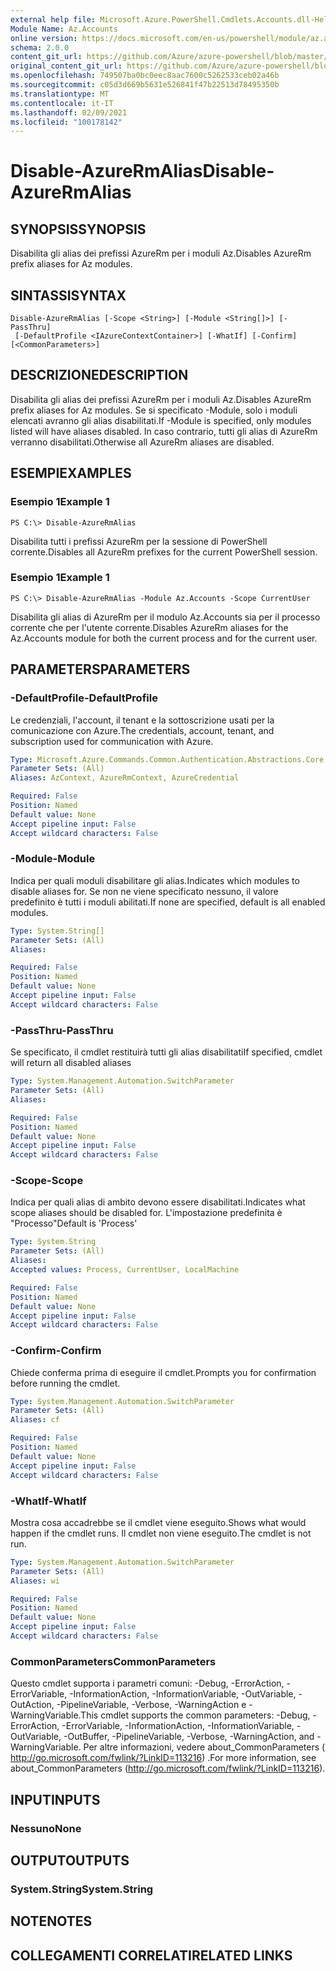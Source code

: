 ```yaml
---
external help file: Microsoft.Azure.PowerShell.Cmdlets.Accounts.dll-Help.xml
Module Name: Az.Accounts
online version: https://docs.microsoft.com/en-us/powershell/module/az.accounts/disable-azurermalias
schema: 2.0.0
content_git_url: https://github.com/Azure/azure-powershell/blob/master/src/Accounts/Accounts/help/Disable-AzureRmAlias.md
original_content_git_url: https://github.com/Azure/azure-powershell/blob/master/src/Accounts/Accounts/help/Disable-AzureRmAlias.md
ms.openlocfilehash: 749507ba0bc0eec8aac7600c5262533ceb02a46b
ms.sourcegitcommit: c05d3d669b5631e526841f47b22513d78495350b
ms.translationtype: MT
ms.contentlocale: it-IT
ms.lasthandoff: 02/09/2021
ms.locfileid: "100178142"
---
```

# <span data-ttu-id="c283e-101">Disable-AzureRmAlias</span><span class="sxs-lookup"><span data-stu-id="c283e-101">Disable-AzureRmAlias</span></span>

## <span data-ttu-id="c283e-102">SYNOPSIS</span><span class="sxs-lookup"><span data-stu-id="c283e-102">SYNOPSIS</span></span>
<span data-ttu-id="c283e-103">Disabilita gli alias dei prefissi AzureRm per i moduli Az.</span><span class="sxs-lookup"><span data-stu-id="c283e-103">Disables AzureRm prefix aliases for Az modules.</span></span>

## <span data-ttu-id="c283e-104">SINTASSI</span><span class="sxs-lookup"><span data-stu-id="c283e-104">SYNTAX</span></span>

```
Disable-AzureRmAlias [-Scope <String>] [-Module <String[]>] [-PassThru]
 [-DefaultProfile <IAzureContextContainer>] [-WhatIf] [-Confirm] [<CommonParameters>]
```

## <span data-ttu-id="c283e-105">DESCRIZIONE</span><span class="sxs-lookup"><span data-stu-id="c283e-105">DESCRIPTION</span></span>
<span data-ttu-id="c283e-106">Disabilita gli alias dei prefissi AzureRm per i moduli Az.</span><span class="sxs-lookup"><span data-stu-id="c283e-106">Disables AzureRm prefix aliases for Az modules.</span></span> <span data-ttu-id="c283e-107">Se si specificato -Module, solo i moduli elencati avranno gli alias disabilitati.</span><span class="sxs-lookup"><span data-stu-id="c283e-107">If -Module is specified, only modules listed will have aliases disabled.</span></span> <span data-ttu-id="c283e-108">In caso contrario, tutti gli alias di AzureRm verranno disabilitati.</span><span class="sxs-lookup"><span data-stu-id="c283e-108">Otherwise all AzureRm aliases are disabled.</span></span>

## <span data-ttu-id="c283e-109">ESEMPI</span><span class="sxs-lookup"><span data-stu-id="c283e-109">EXAMPLES</span></span>

### <span data-ttu-id="c283e-110">Esempio 1</span><span class="sxs-lookup"><span data-stu-id="c283e-110">Example 1</span></span>
```
PS C:\> Disable-AzureRmAlias
```

<span data-ttu-id="c283e-111">Disabilita tutti i prefissi AzureRm per la sessione di PowerShell corrente.</span><span class="sxs-lookup"><span data-stu-id="c283e-111">Disables all AzureRm prefixes for the current PowerShell session.</span></span>

### <span data-ttu-id="c283e-112">Esempio 1</span><span class="sxs-lookup"><span data-stu-id="c283e-112">Example 1</span></span>
```
PS C:\> Disable-AzureRmAlias -Module Az.Accounts -Scope CurrentUser
```

<span data-ttu-id="c283e-113">Disabilita gli alias di AzureRm per il modulo Az.Accounts sia per il processo corrente che per l'utente corrente.</span><span class="sxs-lookup"><span data-stu-id="c283e-113">Disables AzureRm aliases for the Az.Accounts module for both the current process and for the current user.</span></span>

## <span data-ttu-id="c283e-114">PARAMETERS</span><span class="sxs-lookup"><span data-stu-id="c283e-114">PARAMETERS</span></span>

### <span data-ttu-id="c283e-115">-DefaultProfile</span><span class="sxs-lookup"><span data-stu-id="c283e-115">-DefaultProfile</span></span>
<span data-ttu-id="c283e-116">Le credenziali, l'account, il tenant e la sottoscrizione usati per la comunicazione con Azure.</span><span class="sxs-lookup"><span data-stu-id="c283e-116">The credentials, account, tenant, and subscription used for communication with Azure.</span></span>

```yaml
Type: Microsoft.Azure.Commands.Common.Authentication.Abstractions.Core.IAzureContextContainer
Parameter Sets: (All)
Aliases: AzContext, AzureRmContext, AzureCredential

Required: False
Position: Named
Default value: None
Accept pipeline input: False
Accept wildcard characters: False
```

### <span data-ttu-id="c283e-117">-Module</span><span class="sxs-lookup"><span data-stu-id="c283e-117">-Module</span></span>
<span data-ttu-id="c283e-118">Indica per quali moduli disabilitare gli alias.</span><span class="sxs-lookup"><span data-stu-id="c283e-118">Indicates which modules to disable aliases for.</span></span>
<span data-ttu-id="c283e-119">Se non ne viene specificato nessuno, il valore predefinito è tutti i moduli abilitati.</span><span class="sxs-lookup"><span data-stu-id="c283e-119">If none are specified, default is all enabled modules.</span></span>

```yaml
Type: System.String[]
Parameter Sets: (All)
Aliases:

Required: False
Position: Named
Default value: None
Accept pipeline input: False
Accept wildcard characters: False
```

### <span data-ttu-id="c283e-120">-PassThru</span><span class="sxs-lookup"><span data-stu-id="c283e-120">-PassThru</span></span>
<span data-ttu-id="c283e-121">Se specificato, il cmdlet restituirà tutti gli alias disabilitati</span><span class="sxs-lookup"><span data-stu-id="c283e-121">If specified, cmdlet will return all disabled aliases</span></span>

```yaml
Type: System.Management.Automation.SwitchParameter
Parameter Sets: (All)
Aliases:

Required: False
Position: Named
Default value: None
Accept pipeline input: False
Accept wildcard characters: False
```

### <span data-ttu-id="c283e-122">-Scope</span><span class="sxs-lookup"><span data-stu-id="c283e-122">-Scope</span></span>
<span data-ttu-id="c283e-123">Indica per quali alias di ambito devono essere disabilitati.</span><span class="sxs-lookup"><span data-stu-id="c283e-123">Indicates what scope aliases should be disabled for.</span></span> <span data-ttu-id="c283e-124">L'impostazione predefinita è "Processo"</span><span class="sxs-lookup"><span data-stu-id="c283e-124">Default is 'Process'</span></span>

```yaml
Type: System.String
Parameter Sets: (All)
Aliases:
Accepted values: Process, CurrentUser, LocalMachine

Required: False
Position: Named
Default value: None
Accept pipeline input: False
Accept wildcard characters: False
```

### <span data-ttu-id="c283e-125">-Confirm</span><span class="sxs-lookup"><span data-stu-id="c283e-125">-Confirm</span></span>
<span data-ttu-id="c283e-126">Chiede conferma prima di eseguire il cmdlet.</span><span class="sxs-lookup"><span data-stu-id="c283e-126">Prompts you for confirmation before running the cmdlet.</span></span>

```yaml
Type: System.Management.Automation.SwitchParameter
Parameter Sets: (All)
Aliases: cf

Required: False
Position: Named
Default value: None
Accept pipeline input: False
Accept wildcard characters: False
```

### <span data-ttu-id="c283e-127">-WhatIf</span><span class="sxs-lookup"><span data-stu-id="c283e-127">-WhatIf</span></span>
<span data-ttu-id="c283e-128">Mostra cosa accadrebbe se il cmdlet viene eseguito.</span><span class="sxs-lookup"><span data-stu-id="c283e-128">Shows what would happen if the cmdlet runs.</span></span>
<span data-ttu-id="c283e-129">Il cmdlet non viene eseguito.</span><span class="sxs-lookup"><span data-stu-id="c283e-129">The cmdlet is not run.</span></span>

```yaml
Type: System.Management.Automation.SwitchParameter
Parameter Sets: (All)
Aliases: wi

Required: False
Position: Named
Default value: None
Accept pipeline input: False
Accept wildcard characters: False
```

### <span data-ttu-id="c283e-130">CommonParameters</span><span class="sxs-lookup"><span data-stu-id="c283e-130">CommonParameters</span></span>
<span data-ttu-id="c283e-131">Questo cmdlet supporta i parametri comuni: -Debug, -ErrorAction, -ErrorVariable, -InformationAction, -InformationVariable, -OutVariable, -OutAction, -PipelineVariable, -Verbose, -WarningAction e -WarningVariable.</span><span class="sxs-lookup"><span data-stu-id="c283e-131">This cmdlet supports the common parameters: -Debug, -ErrorAction, -ErrorVariable, -InformationAction, -InformationVariable, -OutVariable, -OutBuffer, -PipelineVariable, -Verbose, -WarningAction, and -WarningVariable.</span></span> <span data-ttu-id="c283e-132">Per altre informazioni, vedere about_CommonParameters ( http://go.microsoft.com/fwlink/?LinkID=113216) .</span><span class="sxs-lookup"><span data-stu-id="c283e-132">For more information, see about_CommonParameters (http://go.microsoft.com/fwlink/?LinkID=113216).</span></span>

## <span data-ttu-id="c283e-133">INPUT</span><span class="sxs-lookup"><span data-stu-id="c283e-133">INPUTS</span></span>

### <span data-ttu-id="c283e-134">Nessuno</span><span class="sxs-lookup"><span data-stu-id="c283e-134">None</span></span>

## <span data-ttu-id="c283e-135">OUTPUT</span><span class="sxs-lookup"><span data-stu-id="c283e-135">OUTPUTS</span></span>

### <span data-ttu-id="c283e-136">System.String</span><span class="sxs-lookup"><span data-stu-id="c283e-136">System.String</span></span>

## <span data-ttu-id="c283e-137">NOTE</span><span class="sxs-lookup"><span data-stu-id="c283e-137">NOTES</span></span>

## <span data-ttu-id="c283e-138">COLLEGAMENTI CORRELATI</span><span class="sxs-lookup"><span data-stu-id="c283e-138">RELATED LINKS</span></span>
